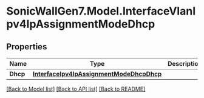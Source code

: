 # SonicWallGen7.Model.InterfaceVlanIpv4IpAssignmentModeDhcp

## Properties

Name | Type | Description | Notes
------------ | ------------- | ------------- | -------------
**Dhcp** | [**InterfaceIpv4IpAssignmentModeDhcpDhcp**](InterfaceIpv4IpAssignmentModeDhcpDhcp.md) |  | [optional] 

[[Back to Model list]](../README.md#documentation-for-models) [[Back to API list]](../README.md#documentation-for-api-endpoints) [[Back to README]](../README.md)

